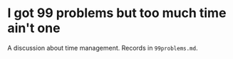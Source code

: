 # I got 99 problems but too much time ain't one

A discussion about time management. Records in `99problems.md`.

